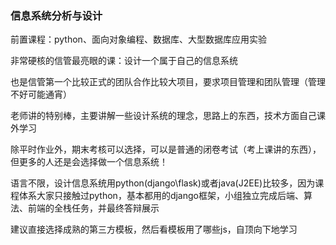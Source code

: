 ### 信息系统分析与设计
前置课程：python、面向对象编程、数据库、大型数据库应用实验

非常硬核的信管最亮眼的课：设计一个属于自己的信息系统

也是信管第一个比较正式的团队合作比较大项目，要求项目管理和团队管理（管理不好可能通宵）

老师讲的特别棒，主要讲解一些设计系统的理念，思路上的东西，技术方面自己课外学习

除平时作业外，期末考核可以选择，可以是普通的闭卷考试（考上课讲的东西），但更多的人还是会选择做一个信息系统！

语言不限，设计信息系统用python(django\flask)或者java(J2EE)比较多，因为课程体系大家只接触过python，基本都用的django框架，小组独立完成后端、算法、前端的全栈任务，并最终答辩展示

建议直接选择成熟的第三方模板，然后看模板用了哪些js，自顶向下地学习